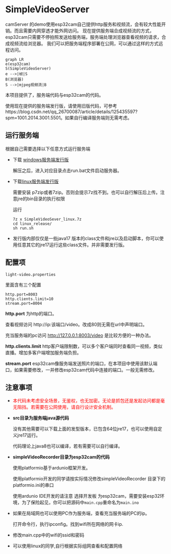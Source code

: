 # SimpleVideoServer

camServer 的demo使用esp32cam自己提供http服务和视频流，会有较大性能开销。而且需要内网穿透才能外网访问。
现在提供服务端合成视频流的方式，esp32cam只需要不停拍照发送给服务端，服务端处理浏览器查看视频的请求，合成视频流给浏览器。
我们可以把服务端程序部署在公网，可以通过这样的方式远程访问。

```mermaid
graph LR
e(esp32cam)
S(SimpleVideoServer)
e -->|帧|S
B(浏览器)
S -->|mjpeg视频流|B
```

本项目提供了，服务端代码与esp32cam的代码。

使用现在提供的服务端发行版，请使用旧版代码，可参考https://blog.csdn.net/qq_26700087/article/details/125435597?spm=1001.2014.3001.5501。如果自行编译服务端则无需考虑。



## 运行服务端

根据自己需要选择以下任意方式运行服务端

* 下载 [windows服务端发行版](https://gitcode.net/qq_26700087/simpleVideoServer/uploads/d7a907332f17fecfe051b7174a1f2e7c/SimpleVideoSever_win.7z)

  解压之后，进入对应目录点击run.bat文件启动服务器。

* 下载[linux服务端发行版](https://gitcode.net/qq_26700087/simpleVideoServer/uploads/3e09fac66816c19f221f61b4296c0670/SimpleVideoSever_linux.7z)

  需要安装 p7zip或者7zip。否则会提示7z找不到。也可以自行解压后上传。注意jre的bin目录的执行权限

  运行

  ```shell
  7z x SimpleVideoSever_linux.7z
  cd linux_release/
  sh run.sh
  ```

* 发行版内部仅仅是一些java17 版本的class文件和jre以及启动脚本，你可以使用任意其它的jre17运行这些class文件。并非需要发行版。

## 配置项

`light-video.properties`

里面含有三个配置

```properties
http.port=8003
http.clients.limit=10
stream.port=8004
```

**http.port** 为http的端口。

查看视频访问 http://ip:该端口/video。改成80则无需在url中声明端口。

充当服务端的pc访问 http://127.0.0.1:8003/video 是比较方便的一种办法。



**http.clients.limit** http客户端限制数，可以多个客户端同时查看同一视频，类似直播。增加多客户端增加服务端负担。

**stream.port** esp32cam像服务端发送照片的端口，在本项目中使用该默认端口，如果需要修改，一并修改esp32cam代码中连接的端口。一般无需修改。



## 注意事项

* <span style="color:#f00">本代码未考虑安全场景，无鉴权，也无加密。无论是抓包还是发起访问都是毫无阻挡。若需要在公网使用，请自行设计安全机制。</span>

* **src目录为服务端java源代码**

  没有其他需要可以下载上面的发型版本，已包含64位jre17，也可以使用自定义jre17运行。

  代码理论上java8也可以编译，若有需要可以自行编译。

  

* **simpleVideoRecorder目录为esp32cam的代码**

  使用platformio基于ardunio框架开发。

  使用platformio开发的同学请按实际情况修改simpleVideoRecorder 目录下的platformio.ini的串口

  

  使用ardunio IDE开发的请注意 选择开发板 为esp32cam，需要安装esp32环境，为了保险起见，你可以把源码中`main.cpp`重命名为`main.ino`

  

* 如果在局域网也可以使用PC作为服务端，查看充当服务端的PC的ip。

  打开命令行，执行ipconfig。找到wifi所在网络的网卡ip.

  

* 修改main.cpp中的wifi的ssid和密码

  
  
* 可以使用linux的同学,自行根据实际组网查看和配置网络

  
  
  
